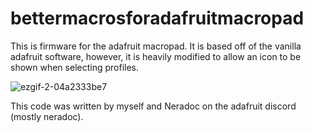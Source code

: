 # bettermacrosforadafruitmacropad
This is firmware for the adafruit macropad. It is based off of the vanilla adafruit software, however, it is heavily modified to allow an icon to be shown when selecting profiles.

![ezgif-2-04a2333be7](https://user-images.githubusercontent.com/66531394/209755342-0e491ac4-94af-41f9-a058-e47b8483a931.gif)

This code was written by myself and Neradoc on the adafruit discord (mostly neradoc).
